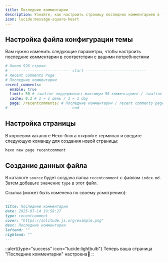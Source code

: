 ```yaml
---
title: Последние комментарии
description: Узнайте, как настроить страницу последних комментариев в теме Solitude.
icon: lucide:message-square-heart
---
```


## Настройка файла конфигурации темы
Вам нужно изменить следующие параметры, чтобы настроить последние комментарии в соответствии с вашими потребностями

```yml [_config.solitude.yml]
# Около 926 строки
# --------------------------- start ---------------------------
# Recent comments Page
# Последние комментарии
recent_comments:
  enable: true
  limit: 50 # ⚠️waline поддерживает максимум 50 комментариев / ⚠️waline only supports a maximum of 50 comments
  cache: 0.2 # 1 = 1 день / 1 = 1 day
  page: /recentcomments/ # Последние комментарии / recent comments page
# --------------------------- end ---------------------------
```

## Настройка страницы
В корневом каталоге Hexo-блога откройте терминал и введите следующую команду для создания новой страницы:

```bash
hexo new page recentcomment
```

## Создание данных файла
В каталоге `source` будет создана папка `recentcomment` с файлом `index.md`.
Затем добавьте значение `type` в этот файл.

Ссылка (может быть изменена по своему усмотрению):
```md [index.md]
---
title: Последние комментарии
date: 2025-07-14 19:58:27
type: recentcomment
cover: "https://solitude.js.org/example.png"
desc: Последние комментарии
leftend: ""
rightend: ""
---
```

::alert{type="success" icon="lucide:lightbulb"}
  Теперь ваша страница "Последние комментарии" настроена🎉
::
